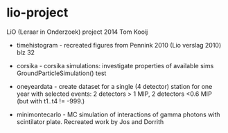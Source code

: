 lio-project
===========

LiO (Leraar in Onderzoek) project 2014
Tom Kooij


* timehistogram - recreated figures from Pennink 2010 (Lio verslag 2010) blz 32

* corsika - corsika simulations: investigate properties of available sims
			GroundParticleSimulation() test

* oneyeardata - create dataset for a single (4 detector) station for one year
				with selected events: 2 detectors > 1 MIP, 2 detectors <0.6 MIP (but with t1..t4 != -999.)

* minimontecarlo - MC simulation of interactions of gamma photons with scintilator plate.
 					Recreated work by Jos and Dorrith
